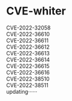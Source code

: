 # CVE-whiter

CVE-2022-32058  
CVE-2022-36610  
CVE-2022-36611  
CVE-2022-36612  
CVE-2022-36613  
CVE-2022-36614  
CVE-2022-36615  
CVE-2022-36616  
CVE-2022-38510  
CVE-2022-38511  
updating······

